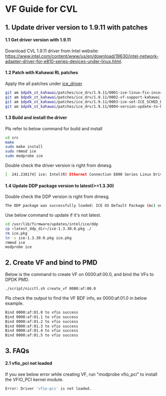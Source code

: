 # VF Guide for CVL

## 1. Update driver version to 1.9.11 with patches

#### 1.1 Get driver version with 1.9.11

Download CVL 1.9.11 driver from Intel website: <https://www.intel.com/content/www/us/en/download/19630/intel-network-adapter-driver-for-e810-series-devices-under-linux.html>.

#### 1.2 Patch with Kahawai RL patches

Apply the all patches under [ice_driver](../patches/ice_drv/1.9.11/)

```bash
git am $dpdk_st_kahawai/patches/ice_drv/1.9.11/0001-ice-linux-fix-incorrect-memcpy-size.patch
git am $dpdk_st_kahawai/patches/ice_drv/1.9.11/0002-vf-support-kahawai-runtime-rl-queue.patch
git am $dpdk_st_kahawai/patches/ice_drv/1.9.11/0003-ice-set-ICE_SCHED_DFLT_BURST_SIZE-to-2048.patch
git am $dpdk_st_kahawai/patches/ice_drv/1.9.11/0004-version-update-to-kahawai.patch
```

#### 1.3 Build and install the driver

Pls refer to below command for build and install

```bash
cd src
make
sudo make install
sudo rmmod ice
sudo modprobe ice
```

Double check the driver version is right from dmesg.

```bash
[  241.238174] ice: Intel(R) Ethernet Connection E800 Series Linux Driver - version Kahawai_1.9.11_20220803
```

#### 1.4 Update DDP package version to latest(>=1.3.30)

Double check the DDP version is right from dmesg.

```bash
The DDP package was successfully loaded: ICE OS Default Package (mc) version 1.3.30.0
```

Use below command to update if it's not latest.

```bash
cd /usr/lib/firmware/updates/intel/ice/ddp
cp <latest_ddp_dir>/ice-1.3.30.0.pkg ./
rm ice.pkg
ln -s ice-1.3.30.0.pkg ice.pkg
rmmod ice
modprobe ice
```

## 2. Create VF and bind to PMD

Below is the command to create VF on 0000:af:00.0, and bind the VFs to DPDK PMD.

```bash
./script/nicctl.sh create_vf 0000:af:00.0
```

Pls check the output to find the VF BDF info, ex 0000:af:01.0 in below example.

```bash
Bind 0000:af:01.0 to vfio success
Bind 0000:af:01.1 to vfio success
Bind 0000:af:01.2 to vfio success
Bind 0000:af:01.3 to vfio success
Bind 0000:af:01.4 to vfio success
Bind 0000:af:01.5 to vfio success
```

## 3. FAQs

#### 2.1 vfio_pci not loaded

If you see below error while creating VF, run "modprobe vfio_pci" to install the VFIO_PCI kernel module.

```bash
Error: Driver 'vfio-pci' is not loaded.
```

